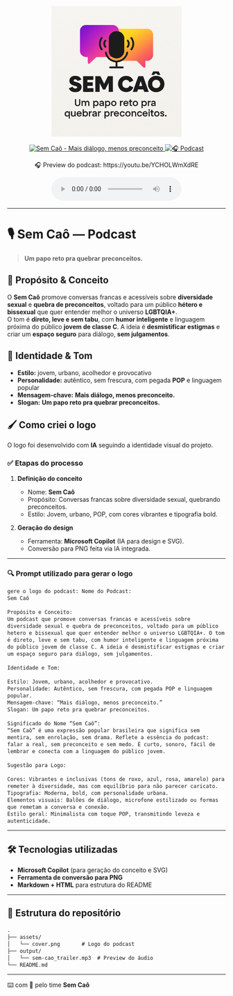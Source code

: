 <p align="center">
  <img 
    src="./assets/cover.png"
    width="300"
    alt="Logo do podcast Sem Caô"
  />
</p>

<p align="center">
  <a href="#">
    <img 
      src="https://img.shields.io/badge/Sem_Ca%C3%B4-Mais_di%C3%A1logo,_menos_preconceito-6A00F4?logo=podcastaddict&logoColor=white" 
      alt="Sem Caô - Mais diálogo, menos preconceito">
  </a>
  <a href="#">
    <img 
      src="https://img.shields.io/badge/%F0%9F%8E%A7_PODCAST-FF5E72" 
      alt="🎧 Podcast">
  </a>
</p>

<p align="center">
  🎧 Preview do podcast: https://youtu.be/YCHOLWmXdRE
</p>

<div align="center">
  <audio src="output/semcao.mp3" controls title="Sem Caô - Trailer"></audio>
</div>

---

# 🎙️ Sem Caô — Podcast

> **Um papo reto pra quebrar preconceitos.**

## 🎯 Propósito & Conceito
O **Sem Caô** promove conversas francas e acessíveis sobre **diversidade sexual** e **quebra de preconceitos**, voltado para um público **hétero e bissexual** que quer entender melhor o universo **LGBTQIA+**.  
O tom é **direto, leve e sem tabu**, com **humor inteligente** e linguagem próxima do público **jovem de classe C**. A ideia é **desmistificar estigmas** e criar um **espaço seguro** para diálogo, **sem julgamentos**.

## 🧭 Identidade & Tom
- **Estilo:** jovem, urbano, acolhedor e provocativo  
- **Personalidade:** autêntico, sem frescura, com pegada **POP** e linguagem popular  
- **Mensagem‑chave:** **Mais diálogo, menos preconceito.**  
- **Slogan:** **Um papo reto pra quebrar preconceitos.**

## 🖌️ Como criei o logo
O logo foi desenvolvido com **IA** seguindo a identidade visual do projeto.

### ✅ Etapas do processo
1. **Definição do conceito**  
   - Nome: **Sem Caô**  
   - Propósito: Conversas francas sobre diversidade sexual, quebrando preconceitos.  
   - Estilo: Jovem, urbano, POP, com cores vibrantes e tipografia bold.  

2. **Geração do design**  
   - Ferramenta: **Microsoft Copilot** (IA para design e SVG).  
   - Conversão para PNG feita via IA integrada.  

---

### 🔍 Prompt utilizado para gerar o logo

```
gere o logo do podcast: Nome do Podcast:
Sem Caô

Propósito e Conceito:
Um podcast que promove conversas francas e acessíveis sobre diversidade sexual e quebra de preconceitos, voltado para um público hetero e bissexual que quer entender melhor o universo LGBTQIA+. O tom é direto, leve e sem tabu, com humor inteligente e linguagem próxima do público jovem de classe C. A ideia é desmistificar estigmas e criar um espaço seguro para diálogo, sem julgamentos.

Identidade e Tom:

Estilo: Jovem, urbano, acolhedor e provocativo.
Personalidade: Autêntico, sem frescura, com pegada POP e linguagem popular.
Mensagem-chave: “Mais diálogo, menos preconceito.”
Slogan: Um papo reto pra quebrar preconceitos.

Significado do Nome “Sem Caô”:
“Sem Caô” é uma expressão popular brasileira que significa sem mentira, sem enrolação, sem drama. Reflete a essência do podcast: falar a real, sem preconceito e sem medo. É curto, sonoro, fácil de lembrar e conecta com a linguagem do público jovem.

Sugestão para Logo:

Cores: Vibrantes e inclusivas (tons de roxo, azul, rosa, amarelo) para remeter à diversidade, mas com equilíbrio para não parecer caricato.
Tipografia: Moderna, bold, com personalidade urbana.
Elementos visuais: Balões de diálogo, microfone estilizado ou formas que remetam a conversa e conexão.
Estilo geral: Minimalista com toque POP, transmitindo leveza e autenticidade.
```

---

## 🛠️ Tecnologias utilizadas
- **Microsoft Copilot** (para geração do conceito e SVG)
- **Ferramenta de conversão para PNG**
- **Markdown + HTML** para estrutura do README

---

## 📂 Estrutura do repositório
```
.
├── assets/
│   └── cover.png       # Logo do podcast
├── output/
│   └── sem-cao_trailer.mp3  # Preview do áudio
└── README.md
```

---

⌨️ com 💜 pelo time **Sem Caô**
